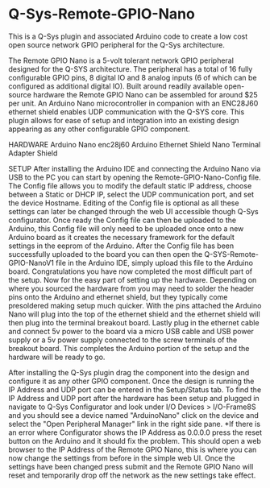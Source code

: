 # Q-Sys-Remote-GPIO-Nano
This is a Q-Sys plugin and associated Arduino code to create a low cost open source network GPIO peripheral for the Q-Sys architecture.


The Remote GPIO Nano is a 5-volt tolerant network GPIO peripheral designed for the Q-SYS architecture. The peripheral has a total of 16 fully configurable GPIO pins, 8 digital IO and 8 analog inputs (6 of which can be configured as additional digital IO). Built around readily available open-source hardware the Remote GPIO Nano can be assembled for around $25 per unit. An Arduino Nano microcontroller in companion with an ENC28J60 ethernet shield enables UDP communication with the Q-SYS core. This plugin allows for ease of setup and integration into an existing design appearing as any other configurable GPIO component. 

HARDWARE
Arduino Nano
enc28j60 Arduino Ethernet Shield
Nano Terminal Adapter Shield

SETUP
After installing the Arduino IDE and connecting the Arduino Nano via USB to the PC you can start by opening the Remote-GPIO-Nano-Config file. The Config file allows you to modify the default static IP address, choose between a Static or DHCP IP, select the UDP communication port, and set the device Hostname. Editing of the Config file is optional as all these settings can later be changed through the web UI accessible though Q-Sys configurator. Once ready the Config file can then be uploaded to the Arduino, this Config file will only need to be uploaded once onto a new Arduino board as it creates the necessary framework for the default settings in the eeprom of the Arduino. After the Config file has been successfully uploaded to the board you can then open the Q-SYS-Remote-GPIO-NanoV1 file in the Arduino IDE, simply upload this file to the Arduino board. Congratulations you have now completed the most difficult part of the setup. Now for the easy part of setting up the hardware. Depending on where you sourced the hardware from you may need to solder the header pins onto the Arduino and ethernet shield, but they typically come presoldered making setup much quicker. With the pins attached the Arduino Nano will plug into the top of the ethernet shield and the ethernet shield will then plug into the terminal breakout board. Lastly plug in the ethernet cable and connect 5v power to the board via a micro USB cable and USB power supply or a 5v power supply connected to the screw terminals of the breakout board. This completes the Arduino portion of the setup and the hardware will be ready to go.

After installing the Q-Sys plugin drag the component into the design and configure it as any other GPIO component. Once the design is running the IP Address and UDP port can be entered in the Setup/Status tab. To find the IP Address and UDP port after the hardware has been setup and plugged in navigate to Q-Sys Configurator and look under I/O Devices > I/O-Frame8S and you should see a device named "ArduinoNano" click on the device and select the "Open Peripheral Manager" link in the right side pane. *If there is an error where Configurator shows the IP Address as 0.0.0.0 press the reset button on the Arduino and it should fix the problem. This should open a web browser to the IP Address of the Remote GPIO Nano, this is where you can now change the settings from before in the simple web UI. Once the settings have been changed press submit and the Remote GPIO Nano will reset and temporarily drop off the network as the new settings take effect.
